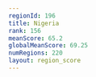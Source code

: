 ```yaml
---
regionId: 196
title: Nigeria
rank: 156
meanScore: 65.2
globalMeanScore: 69.25
numRegions: 220
layout: region_score
---
```

